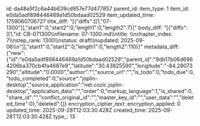 id: da48a5f2c6a44b639cd957e77d477857
parent_id: 
item_type: 1
item_id: e0da5adf898446469a1d50bdaad02529
item_updated_time: 1759060706727
title_diff: "[{\"diffs\":[[1,\"07-1300\"]],\"start1\":0,\"start2\":0,\"length1\":0,\"length2\":7}]"
body_diff: "[{\"diffs\":[[1,\"id: CB-071300\\\nfilename: 07-1300.md\\\ntitle: \\\nchapter_index: 7\\\nstep_rank: 1300\\\nstatus: draft\\\nupdated: 2025-09-06\\\n\"]],\"start1\":0,\"start2\":0,\"length1\":0,\"length2\":110}]"
metadata_diff: {"new":{"id":"e0da5adf898446469a1d50bdaad02529","parent_id":"9db17b06d6964206ba370cb4fa4687e9","latitude":"30.43825590","longitude":"-84.28073290","altitude":"0.0000","author":"","source_url":"","is_todo":0,"todo_due":0,"todo_completed":0,"source":"joplin-desktop","source_application":"net.cozic.joplin-desktop","application_data":"","order":0,"markup_language":1,"is_shared":0,"share_id":"","conflict_original_id":"","master_key_id":"","user_data":"","deleted_time":0},"deleted":[]}
encryption_cipher_text: 
encryption_applied: 0
updated_time: 2025-09-28T12:03:30.428Z
created_time: 2025-09-28T12:03:30.428Z
type_: 13